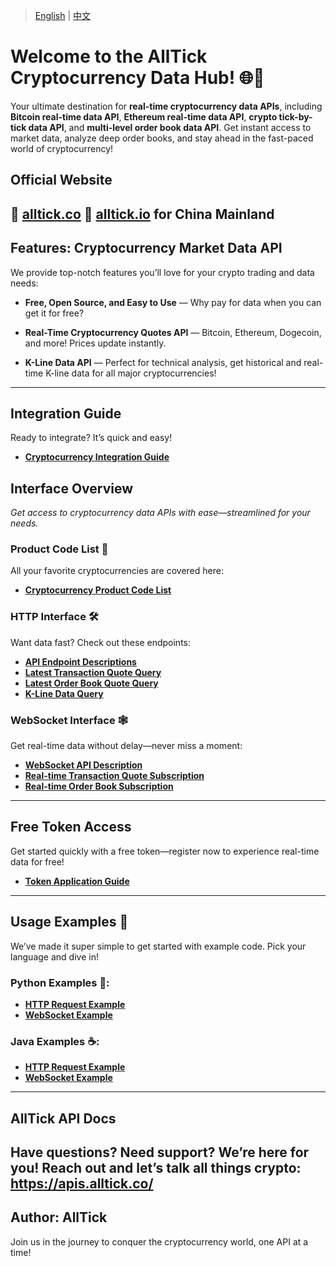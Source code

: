 > [English](./README.md) | [中文](./README_cn.md)

# Welcome to the AllTick Cryptocurrency Data Hub! 🌐💸

Your ultimate destination for **real-time cryptocurrency data APIs**, including **Bitcoin real-time data API**, **Ethereum real-time data API**, **crypto tick-by-tick data API**, and **multi-level order book data API**. Get instant access to market data, analyze deep order books, and stay ahead in the fast-paced world of cryptocurrency!

## Official Website
🚀 [alltick.co](https://alltick.co)
🚀 [alltick.io](https://alltick.io) for China Mainland
---

## Features: Cryptocurrency Market Data API

We provide top-notch features you’ll love for your crypto trading and data needs:

- **Free, Open Source, and Easy to Use** — Why pay for data when you can get it for free?

- **Real-Time Cryptocurrency Quotes API** — Bitcoin, Ethereum, Dogecoin, and more! Prices update instantly.

- **K-Line Data API** — Perfect for technical analysis, get historical and real-time K-line data for all major cryptocurrencies!

---

## Integration Guide

Ready to integrate? It’s quick and easy!
- **[Cryptocurrency Integration Guide](./access_guide.md)**

## Interface Overview
*Get access to cryptocurrency data APIs with ease—streamlined for your needs.*

### Product Code List 🍷
All your favorite cryptocurrencies are covered here:
- **[Cryptocurrency Product Code List](./product_code_list_cryptocurrency.md)**

### HTTP Interface 🛠️
Want data fast? Check out these endpoints:
- **[API Endpoint Descriptions](./http_interface/api_address_description.md)**
- **[Latest Transaction Quote Query](./http_interface/latest_transaction_price_query.md)**
- **[Latest Order Book Quote Query](./http_interface/latest_order_book_price_query.md)**
- **[K-Line Data Query](./http_interface/kline_query.md)**

### WebSocket Interface 🕸️
Get real-time data without delay—never miss a moment:
- **[WebSocket API Description](./websocket_interface/api_address_description.md)**
- **[Real-time Transaction Quote Subscription](./websocket_interface/realtime_transaction_quote_subscription.md)**
- **[Real-time Order Book Subscription](./websocket_interface/realtime_order_book_quote_subscription.md)**

---

## Free Token Access
Get started quickly with a free token—register now to experience real-time data for free!  
- **[Token Application Guide](./token_application.md)**

---

## Usage Examples 🎉
We’ve made it super simple to get started with example code. Pick your language and dive in!

### Python Examples 🐍:
- **[HTTP Request Example](./Examples/Python/http_python_example.py)**
- **[WebSocket Example](./Examples/Python/websocket_python_example.py)**

### Java Examples ☕:
- **[HTTP Request Example](./Examples/Java/HttpJavaExample.java)**
- **[WebSocket Example](./Examples/Java/WebSocketJavaExample.java)**

---

## AllTick API Docs
Have questions? Need support? We’re here for you! Reach out and let’s talk all things crypto:
https://apis.alltick.co/
--- 

## Author: AllTick
Join us in the journey to conquer the cryptocurrency world, one API at a time!
